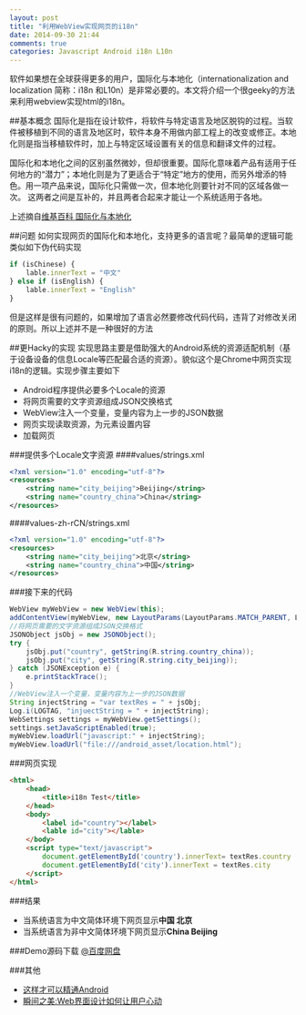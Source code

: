 ```yaml
---
layout: post
title: "利用WebView实现网页的i18n"
date: 2014-09-30 21:44
comments: true
categories: Javascript Android i18n L10n
---
```


软件如果想在全球获得更多的用户，国际化与本地化（internationalization and localization 简称：i18n 和L10n）是非常必要的。本文将介绍一个很geeky的方法来利用webview实现html的i18n。
<!--more-->
##基本概念
国际化是指在设计软件，将软件与特定语言及地区脱钩的过程。当软件被移植到不同的语言及地区时，软件本身不用做内部工程上的改变或修正。本地化则是指当移植软件时，加上与特定区域设置有关的信息和翻译文件的过程。  

国际化和本地化之间的区别虽然微妙，但却很重要。国际化意味着产品有适用于任何地方的“潜力”；本地化则是为了更适合于“特定”地方的使用，而另外增添的特色。用一项产品来说，国际化只需做一次，但本地化则要针对不同的区域各做一次。 这两者之间是互补的，并且两者合起来才能让一个系统适用于各地。

上述摘自[维基百科 国际化与本地化](http://zh.wikipedia.org/wiki/%E5%9B%BD%E9%99%85%E5%8C%96%E4%B8%8E%E6%9C%AC%E5%9C%B0%E5%8C%96)

##问题
如何实现网页的国际化和本地化，支持更多的语言呢？最简单的逻辑可能类似如下伪代码实现
```javascript lineos:false
if (isChinese) {
	lable.innerText = "中文"
} else if (isEnglish) {
	lable.innerText = "English"
}
```
但是这样是很有问题的，如果增加了语言必然要修改代码代码，违背了对修改关闭的原则。所以上述并不是一种很好的方法

##更Hacky的实现
实现思路主要是借助强大的Android系统的资源适配机制（基于设备设备的信息Locale等匹配最合适的资源）。貌似这个是Chrome中网页实现i18n的逻辑。实现步骤主要如下

  * Android程序提供必要多个Locale的资源
  * 将网页需要的文字资源组成JSON交换格式
  * WebView注入一个变量，变量内容为上一步的JSON数据
  * 网页实现读取资源，为元素设置内容
  * 加载网页

###提供多个Locale文字资源
####values/strings.xml
```xml lineos:false
<?xml version="1.0" encoding="utf-8"?>
<resources>    
    <string name="city_beijing">Beijing</string>
    <string name="country_china">China</string>
</resources>
```
####values-zh-rCN/strings.xml
```xml lineos:false
<?xml version="1.0" encoding="utf-8"?>
<resources>
    <string name="city_beijing">北京</string>
    <string name="country_china">中国</string>
</resources>
```

###接下来的代码
```java lineos:false
WebView myWebView = new WebView(this);
addContentView(myWebView, new LayoutParams(LayoutParams.MATCH_PARENT, LayoutParams.MATCH_PARENT));
//将网页需要的文字资源组成JSON交换格式
JSONObject jsObj = new JSONObject();
try {
	jsObj.put("country", getString(R.string.country_china));
	jsObj.put("city", getString(R.string.city_beijing));
} catch (JSONException e) {
	e.printStackTrace();
}
//WebView注入一个变量，变量内容为上一步的JSON数据
String injectString = "var textRes = " + jsObj;
Log.i(LOGTAG, "injuectString = " + injectString);
WebSettings settings = myWebView.getSettings();
settings.setJavaScriptEnabled(true);
myWebView.loadUrl("javascript:" + injectString);
myWebView.loadUrl("file:///android_asset/location.html");
```

###网页实现
```html lineos:false
<html>
	<head>
		<title>i18n Test</title>
	</head>
	<body>
		<label id="country"></label>
		<lable id="city"></lable>
	</body>
	<script type="text/javascript">
		document.getElementById('country').innerText= textRes.country
		document.getElementById('city').innerText = textRes.city
	</script>
</html>
```
###结果
  * 当系统语言为中文简体环境下网页显示**中国 北京**
  * 当系统语言为非中文简体环境下网页显示**China Beijing**


###Demo源码下载
[@百度网盘](http://pan.baidu.com/s/1sjwNamL)

###其他
  * <a href="http://www.amazon.cn/gp/product/B00ASIN7G8/ref=as_li_tf_tl?ie=UTF8&camp=536&creative=3200&creativeASIN=B00ASIN7G8&linkCode=as2&tag=droidyue-23">这样才可以精通Android</a><img src="http://ir-cn.amazon-adsystem.com/e/ir?t=droidyue-23&l=as2&o=28&a=B00ASIN7G8" width="1" height="1" border="0" alt="" style="border:none !important; margin:0px !important;" />
  * <a href="http://www.amazon.cn/gp/product/B002JCU2TG/ref=as_li_tf_tl?ie=UTF8&camp=536&creative=3200&creativeASIN=B002JCU2TG&linkCode=as2&tag=droidyue-23">瞬间之美:Web界面设计如何让用户心动</a><img src="http://ir-cn.amazon-adsystem.com/e/ir?t=droidyue-23&l=as2&o=28&a=B002JCU2TG" width="1" height="1" border="0" alt="" style="border:none !important; margin:0px !important;" />
